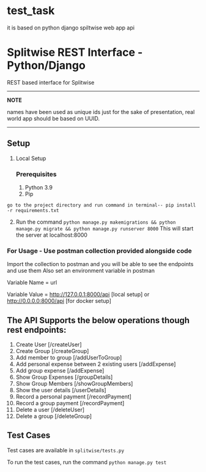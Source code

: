 # test_task
it is based on python django spiltwise web app api

# Splitwise REST Interface - Python/Django 

REST based interface for Splitwise
___
**NOTE**

names have been used as unique ids just for the sake of presentation, real world app should be based on UUID.

---

## Setup

1. Local Setup
   ### Prerequisites
   1. Python 3.9
   2. Pip
```shell
go to the project directory and run command in terminal-- pip install -r requirements.txt
```

2. Run the command
```python manage.py makemigrations && python manage.py migrate && python manage.py runserver 8000```
    This will start the server at localhost:8000

### For Usage - Use postman collection provided alongside code
Import the collection to postman and you will be able to see the endpoints and use them
Also set an environment variable in postman 

Variable Name = url

Variable Value = http://127.0.0.1:8000/api [local setup] or http://0.0.0.0:8000/api [for docker setup]

## The API Supports the below operations though rest endpoints:
1. Create User [/createUser]
2. Create Group [/createGroup]
3. Add member to group [/addUserToGroup]
4. Add personal expense between 2 existing users [/addExpense]
5. Add group expense [/addExpense]
6. Show Group Expenses [/groupDetails]
7. Show Group Members [/showGroupMembers]
8. Show the user details [/userDetails]
9. Record a personal payment [/recordPayment]
10. Record a group payment [/recordPayment]
11. Delete a user [/deleteUser]
12. Delete a group [/deleteGroup]

## Test Cases
Test cases are available in ```splitwise/tests.py```

To run the test cases, run the command ```python manage.py test```
